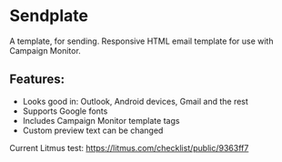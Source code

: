 # Sendplate
A template, for sending. Responsive HTML email template for use with Campaign Monitor.

## Features:
- Looks good in: Outlook, Android devices, Gmail and the rest
- Supports Google fonts
- Includes Campaign Monitor template tags
- Custom preview text can be changed

Current Litmus test: https://litmus.com/checklist/public/9363ff7



